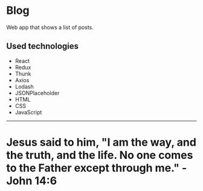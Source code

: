 # Blog

Web app that shows a list of posts.

## Used technologies

- React
- Redux
- Thunk
- Axios
- Lodash
- JSONPlaceholder
- HTML
- CSS
- JavaScript

---

# Jesus said to him, "I am the way, and the truth, and the life. No one comes to the Father except through me." - John 14:6
